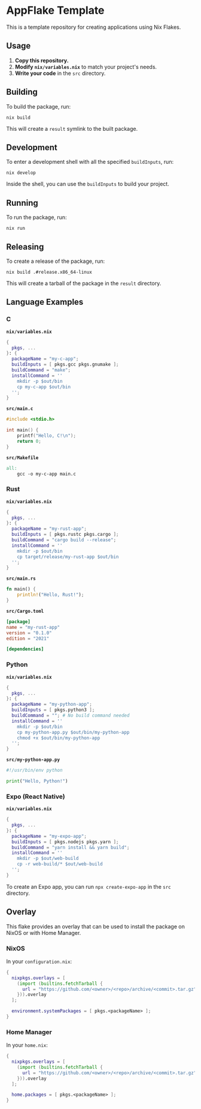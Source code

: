 # AppFlake Template

This is a template repository for creating applications using Nix Flakes.

## Usage

1.  **Copy this repository.**
2.  **Modify `nix/variables.nix`** to match your project's needs.
3.  **Write your code** in the `src` directory.

## Building

To build the package, run:

```
nix build
```

This will create a `result` symlink to the built package.

## Development

To enter a development shell with all the specified `buildInputs`, run:

```
nix develop
```

Inside the shell, you can use the `buildInputs` to build your project.

## Running

To run the package, run:

```
nix run
```

## Releasing

To create a release of the package, run:

```
nix build .#release.x86_64-linux
```

This will create a tarball of the package in the `result` directory.

## Language Examples

### C

**`nix/variables.nix`**

```nix
{
  pkgs, ...
}: {
  packageName = "my-c-app";
  buildInputs = [ pkgs.gcc pkgs.gnumake ];
  buildCommand = "make";
  installCommand = ''
    mkdir -p $out/bin
    cp my-c-app $out/bin
  '';
}
```

**`src/main.c`**

```c
#include <stdio.h>

int main() {
    printf("Hello, C!\n");
    return 0;
}
```

**`src/Makefile`**

```makefile
all:
	gcc -o my-c-app main.c
```

### Rust

**`nix/variables.nix`**

```nix
{
  pkgs, ...
}: {
  packageName = "my-rust-app";
  buildInputs = [ pkgs.rustc pkgs.cargo ];
  buildCommand = "cargo build --release";
  installCommand = ''
    mkdir -p $out/bin
    cp target/release/my-rust-app $out/bin
  '';
}
```

**`src/main.rs`**

```rust
fn main() {
    println!("Hello, Rust!");
}
```

**`src/Cargo.toml`**

```toml
[package]
name = "my-rust-app"
version = "0.1.0"
edition = "2021"

[dependencies]
```

### Python

**`nix/variables.nix`**

```nix
{
  pkgs, ...
}: {
  packageName = "my-python-app";
  buildInputs = [ pkgs.python3 ];
  buildCommand = ""; # No build command needed
  installCommand = ''
    mkdir -p $out/bin
    cp my-python-app.py $out/bin/my-python-app
    chmod +x $out/bin/my-python-app
  '';
}
```

**`src/my-python-app.py`**

```python
#!/usr/bin/env python

print("Hello, Python!")
```

### Expo (React Native)

**`nix/variables.nix`**

```nix
{
  pkgs, ...
}: {
  packageName = "my-expo-app";
  buildInputs = [ pkgs.nodejs pkgs.yarn ];
  buildCommand = "yarn install && yarn build";
  installCommand = ''
    mkdir -p $out/web-build
    cp -r web-build/* $out/web-build
  '';
}
```

To create an Expo app, you can run `npx create-expo-app` in the `src` directory.

## Overlay

This flake provides an overlay that can be used to install the package on NixOS or with Home Manager.

### NixOS

In your `configuration.nix`:

```nix
{
  nixpkgs.overlays = [
    (import (builtins.fetchTarball {
      url = "https://github.com/<owner>/<repo>/archive/<commit>.tar.gz";
    })).overlay
  ];

  environment.systemPackages = [ pkgs.<packageName> ];
}
```

### Home Manager

In your `home.nix`:

```nix
{
  nixpkgs.overlays = [
    (import (builtins.fetchTarball {
      url = "https://github.com/<owner>/<repo>/archive/<commit>.tar.gz";
    })).overlay
  ];

  home.packages = [ pkgs.<packageName> ];
}
```
